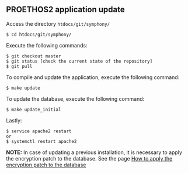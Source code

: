 PROETHOS2 application update
----------------------------

Access the directory `htdocs/git/symphony/`

    $ cd htdocs/git/symphony/

Execute the following commands:

    $ git checkout master
    $ git status [check the current state of the repository]
    $ git pull

To compile and update the application, execute the following command:

    $ make update

To update the database, execute the following command:

    $ make update_initial

Lastly:

    $ service apache2 restart
    or
    $ systemctl restart apache2

__NOTE:__ In case of updating a previous installation, it is necessary to apply the encryption patch to the database. See the page [How to apply the encryption patch to the database](how-to/how-to-apply-the-encryption-patch-to-the-database.md)